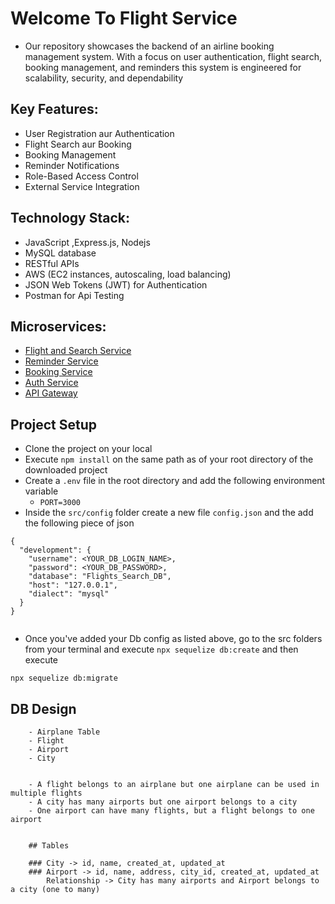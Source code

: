 # Welcome To Flight Service
- Our repository showcases the backend of an airline booking management system. With a focus on user authentication, flight search,  booking management, and reminders this system is engineered for scalability, security, and dependability

## Key Features:
- User Registration aur Authentication
- Flight Search aur Booking
- Booking Management
- Reminder Notifications
- Role-Based Access Control
- External Service Integration

## Technology Stack:
- JavaScript ,Express.js, Nodejs
- MySQL database
- RESTful APIs
- AWS (EC2 instances, autoscaling, load balancing)
- JSON Web Tokens (JWT) for Authentication
- Postman for Api Testing

## Microservices:
- [Flight and Search Service](https://github.com/gulshanthakur17/FlightsAndSearchService)
- [Reminder Service](https://github.com/gulshanthakur17/ReminderService)
- [Booking Service](https://github.com/gulshanthakur17/BookingService)
- [Auth Service](https://github.com/gulshanthakur17/Auth_Service)
- [API Gateway](https://github.com/gulshanthakur17/APIGateway)



## Project Setup

- Clone the project on your local
- Execute `npm install` on the same path as of your root directory of the downloaded project
- Create a `.env` file in the root directory and add the following environment variable
    - `PORT=3000`
- Inside the `src/config` folder create a new file `config.json` and the add the following piece of json

```
{
  "development": {
    "username": <YOUR_DB_LOGIN_NAME>,
    "password": <YOUR_DB_PASSWORD>,
    "database": "Flights_Search_DB",
    "host": "127.0.0.1",
    "dialect": "mysql"
  }
}


```
- Once you've added your Db config as listed above, go to the src folders from your terminal and execute `npx sequelize db:create`
  and then execute

`npx sequelize db:migrate`


## DB Design

```
    - Airplane Table
    - Flight
    - Airport
    - City


    - A flight belongs to an airplane but one airplane can be used in multiple flights
    - A city has many airports but one airport belongs to a city
    - One airport can have many flights, but a flight belongs to one airport


    ## Tables

    ### City -> id, name, created_at, updated_at
    ### Airport -> id, name, address, city_id, created_at, updated_at
        Relationship -> City has many airports and Airport belongs to a city (one to many)


```
    